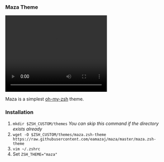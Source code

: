 ### Maza Theme

<video width="320" height="240" controls src="video.mov" type="video/mp4"></video>

Maza is a simplest [oh-my-zsh](https://ohmyz.sh) theme.

### Installation
1. `mkdir $ZSH_CUSTOM/themes` _You can skip this command if the directory exists already_
2. `wget -O $ZSH_CUSTOM/themes/maza.zsh-theme https://raw.githubusercontent.com/eamazaj/maza/master/maza.zsh-theme`
3. `vim ~/.zshrc`
4. Set `ZSH_THEME="maza"`
